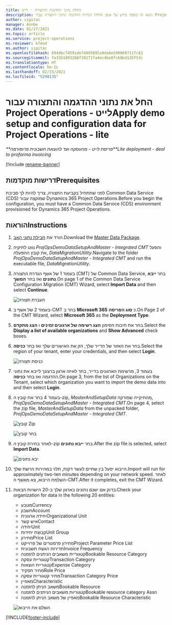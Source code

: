 ```yaml
---
title: החלת נתוני ההדגמה והתצורה - לייט
description: נושא זה מספק מידע על אופן החלת הגדרת ההדגמה ונתוני התצורה עבור Project Operations.
author: sigitac
manager: Annbe
ms.date: 01/27/2021
ms.topic: article
ms.service: project-operations
ms.reviewer: kfend
ms.author: sigitac
ms.openlocfilehash: 694dbc74591de74895095a9da6e590069711fc83
ms.sourcegitcommit: fa32b1893286f20271fa4ec4be8fc68bd135f53c
ms.translationtype: HT
ms.contentlocale: he-IL
ms.lasthandoff: 02/15/2021
ms.locfileid: "5290135"
---
```

# <a name="apply-demo-setup-and-configuration-data-for-project-operations---lite"></a><span data-ttu-id="02d51-103">החל את נתוני ההדגמה והתצורה עבור Project Operations - לייט</span><span class="sxs-lookup"><span data-stu-id="02d51-103">Apply demo setup and configuration data for Project Operations - lite</span></span> 

<span data-ttu-id="02d51-104">_\*\*פריסת לייט - מהעסקה ועד להוצאת חשבונית פרופורמה_</span><span class="sxs-lookup"><span data-stu-id="02d51-104">_\*\*Lite deployment - deal to proforma invoicing_</span></span>

[!include [rename-banner](~/includes/cc-data-platform-banner.md)]

## <a name="prerequisites"></a><span data-ttu-id="02d51-105">דרישות מוקדמות</span><span class="sxs-lookup"><span data-stu-id="02d51-105">Prerequisites</span></span>

<span data-ttu-id="02d51-106">לפני שתתחיל בקביעת התצורה, צריך להיות לך סביבת Common Data Service ‏(CDS) שמוקצה עבור Dynamics 365 Project Operations.</span><span class="sxs-lookup"><span data-stu-id="02d51-106">Before you begin the configuration, you must have a Common Data Service (CDS) environment provisioned for Dynamics 365 Project Operations.</span></span>


## <a name="instructions"></a><span data-ttu-id="02d51-107">הוראות</span><span class="sxs-lookup"><span data-stu-id="02d51-107">Instructions</span></span>

1. <span data-ttu-id="02d51-108">הורד את [חבילת נתוני האב](https://download.microsoft.com/download/3/4/1/341bf279-a64f-4baa-af31-ce624859b518/ProjOpsSampleSetupData%20-%20CE%20only%20CMT.zip).</span><span class="sxs-lookup"><span data-stu-id="02d51-108">Download the [Master Data Package](https://download.microsoft.com/download/3/4/1/341bf279-a64f-4baa-af31-ce624859b518/ProjOpsSampleSetupData%20-%20CE%20only%20CMT.zip).</span></span> 
2. <span data-ttu-id="02d51-109">נווט לתיקיה *ProjOpsDemoDataSetupAndMaster - Integrated CMT* והפעל את קובץ ההפעלה, *DataMigrationUtility*.</span><span class="sxs-lookup"><span data-stu-id="02d51-109">Navigate to the folder *ProjOpsDemoDataSetupAndMaster - Integrated CMT* and run the executable file, *DataMigrationUtility*.</span></span>
3. <span data-ttu-id="02d51-110">בעמוד 1 של אשף הגדרת התצורה (CMT‏) של Common Data Service, בחר **ייבא נתונים** ואז בחר **המשך**.</span><span class="sxs-lookup"><span data-stu-id="02d51-110">On page 1 of the Common Data Service Configuration Migration (CMT) Wizard, select **Import Data** and then select **Continue**.</span></span>

    ![‏‫העברת תצורה](./media/1ConfigurationMigration.png)

4. <span data-ttu-id="02d51-112">בעמוד 2 של אשף ב-CMT בחר ב **Microsoft 365** כ **סוג הפריסה**.</span><span class="sxs-lookup"><span data-stu-id="02d51-112">On Page 2 of the CMT Wizard, select **Microsoft 365** as the **Deployment Type**.</span></span>
5. <span data-ttu-id="02d51-113">בחר את תיבות הסימון **הצג רשימה של ארגונים זמינים** ו **הצג מתקדם**.</span><span class="sxs-lookup"><span data-stu-id="02d51-113">Select the **Display a list of available organizations** and **Show Advanced** check boxes.</span></span>
6. <span data-ttu-id="02d51-114">בחר את האזור של הדייר שלך, הזן את האישורים שלך ואז בחר **כניסה**.</span><span class="sxs-lookup"><span data-stu-id="02d51-114">Select the region of your tenant, enter your credentials, and then select **Login**.</span></span>

   ![כניסת תצורה](./media/2ConfigurationSignin.png)

7. <span data-ttu-id="02d51-116">בעמוד 3, מרשימת הארגונים בדייר, בחר לאיזה ארגון ברצונך לייבא את נתוני ההדגמה ואז בחר **כניסה**.</span><span class="sxs-lookup"><span data-stu-id="02d51-116">On page 3, from the list of Organizations on the Tenant, select which organization you want to import the demo data into and then select **Login**.</span></span>
8. <span data-ttu-id="02d51-117">בעמוד 4 בחר את קובץ ה-zip, *MasterAndSetupData* מהתיקייה שפורקה, *ProjOpsDemoDataSetupAndMaster - Integrated CMT*.</span><span class="sxs-lookup"><span data-stu-id="02d51-117">On page 4, select the zip file, *MasterAndSetupData* from the unpacked folder, *ProjOpsDemoDataSetupAndMaster - Integrated CMT*.</span></span>

   ![קובץ Zip](./media/3ZipFile.png)

   ![בחר קובץ](./media/4SelectAFile.png)

9. <span data-ttu-id="02d51-120">לאחר בחירת קובץ ה-zip בחר **ייבא נתונים**.</span><span class="sxs-lookup"><span data-stu-id="02d51-120">After the zip file is selected, select **Import Data**.</span></span>

   ![יבא נתונים](./media/5ImportData.png)

10. <span data-ttu-id="02d51-122">הייבוא יפעל בין שתיים לעשר דקות, תלוי במהירות הרשת שלך.</span><span class="sxs-lookup"><span data-stu-id="02d51-122">Import will run for approximately two-ten minutes depending on your network speed.</span></span> <span data-ttu-id="02d51-123">לאחר השלמת הייבוא, צא מאשף ה-CMT.</span><span class="sxs-lookup"><span data-stu-id="02d51-123">After it completes, exit the CMT Wizard.</span></span> 
11. <span data-ttu-id="02d51-124">בדוק אם ישנם נתונים בארגון שלך ב-20 הישויות הבאות:</span><span class="sxs-lookup"><span data-stu-id="02d51-124">Check your organization for data in the following 20 entities:</span></span>

    -   <span data-ttu-id="02d51-125">מטבע</span><span class="sxs-lookup"><span data-stu-id="02d51-125">Currency</span></span>
    -   <span data-ttu-id="02d51-126">חשבון</span><span class="sxs-lookup"><span data-stu-id="02d51-126">Account</span></span>
    -   <span data-ttu-id="02d51-127">יחידה ארגונית</span><span class="sxs-lookup"><span data-stu-id="02d51-127">Organizational Unit</span></span>
    -   <span data-ttu-id="02d51-128">איש קשר</span><span class="sxs-lookup"><span data-stu-id="02d51-128">Contact</span></span>
    -   <span data-ttu-id="02d51-129">יחידה</span><span class="sxs-lookup"><span data-stu-id="02d51-129">Unit</span></span>
    -   <span data-ttu-id="02d51-130">קבוצת יחידות</span><span class="sxs-lookup"><span data-stu-id="02d51-130">Unit Group</span></span>
    -   <span data-ttu-id="02d51-131">מחירון</span><span class="sxs-lookup"><span data-stu-id="02d51-131">Price List</span></span>
    -   <span data-ttu-id="02d51-132">מחירון פרמטרים של פרוייקט</span><span class="sxs-lookup"><span data-stu-id="02d51-132">Project Parameter Price List</span></span> 
    -   <span data-ttu-id="02d51-133">תדירות הגשת חשבונית</span><span class="sxs-lookup"><span data-stu-id="02d51-133">Invoice Frequency</span></span>
    -   <span data-ttu-id="02d51-134">קטגוריית משאבים הניתנים להזמנה</span><span class="sxs-lookup"><span data-stu-id="02d51-134">Bookable Resource Category</span></span>
    -   <span data-ttu-id="02d51-135">קטגוריית עסקה</span><span class="sxs-lookup"><span data-stu-id="02d51-135">Transaction Category</span></span>
    -   <span data-ttu-id="02d51-136">קטגוריית הוצאות</span><span class="sxs-lookup"><span data-stu-id="02d51-136">Expense Category</span></span>
    -   <span data-ttu-id="02d51-137">מחיר תפקיד</span><span class="sxs-lookup"><span data-stu-id="02d51-137">Role Price</span></span>
    -   <span data-ttu-id="02d51-138">מחיר קטגוריית עסקה</span><span class="sxs-lookup"><span data-stu-id="02d51-138">Transaction Category Price</span></span>
    -   <span data-ttu-id="02d51-139">מאפיין</span><span class="sxs-lookup"><span data-stu-id="02d51-139">Characteristic</span></span>
    -   <span data-ttu-id="02d51-140">משאב הניתן להזמנה</span><span class="sxs-lookup"><span data-stu-id="02d51-140">Bookable Resource</span></span>
    -   <span data-ttu-id="02d51-141">קטגוריות משאבים הניתנים להזמנה</span><span class="sxs-lookup"><span data-stu-id="02d51-141">Bookable resource category Assn</span></span>
    -   <span data-ttu-id="02d51-142">מאפיין של משאב הניתן להזמנה</span><span class="sxs-lookup"><span data-stu-id="02d51-142">Bookable Resource Characteristic</span></span>

    ![השלם את הייבוא](./media/6CompleteImport.png)


[!INCLUDE[footer-include](../includes/footer-banner.md)]